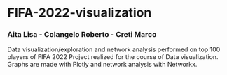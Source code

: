 # FIFA-2022-visualization
### Aita Lisa - Colangelo Roberto - Creti Marco
Data visualization/exploration and network analysis performed on top 100 players of FIFA 2022
Project realized for the course of Data visualization.
Graphs are made with Plotly and network analysis with Networkx.
